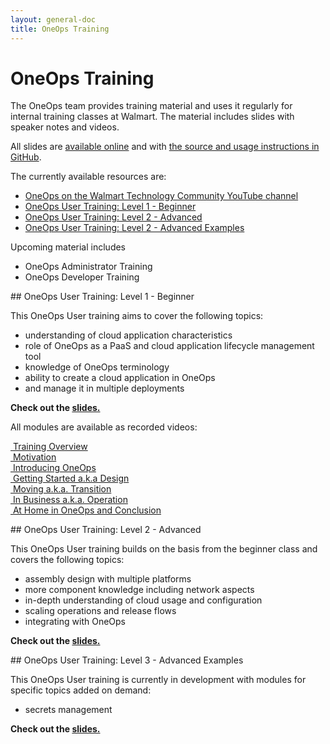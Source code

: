 ```yaml
---
layout: general-doc
title: OneOps Training
---
```


# OneOps Training

The OneOps team provides training material and uses it regularly for internal
training classes at Walmart. The material includes slides with speaker notes
and videos.

All slides are [available online](/oneops-training/) and with 
[the source and usage instructions in GitHub](http://github.com/oneops/oneops-training).

The currently available resources are:

* [OneOps on the Walmart Technology Community YouTube channel](https://www.youtube.com/playlist?list=PLjDnb0653uBDMBpTBoLVkVtGIDO-P8e3U) 
* [OneOps User Training: Level 1 - Beginner](#user-1)
* [OneOps User Training: Level 2 - Advanced](#user-2)
* [OneOps User Training: Level 2 - Advanced Examples](#user-3)

Upcoming material includes

* OneOps Administrator Training
* OneOps Developer Training

<a name="user-1"/>
## OneOps User Training: Level 1 - Beginner

This OneOps User training aims to cover the following topics:

- understanding of cloud application characteristics
- role of OneOps as a PaaS and cloud application lifecycle management tool
- knowledge of OneOps terminology
- ability to create a cloud application in OneOps
- and manage it in multiple deployments

__Check out the [slides.](../oneops-training/user-1-beginner.html)__

All modules are available as recorded videos:

<a href="https://youtu.be/W2ND3QMIzZ0" target="_blank"><i class="fa fa-video-camera"></i>&nbsp;Training Overview</a><br>
<a href="https://youtu.be/ct0lcoq5haQ" target="_blank"><i class="fa fa-video-camera"></i>&nbsp;Motivation</a><br>
<a href="https://youtu.be/u99Q0u8BTqw" target="_blank"><i class="fa fa-video-camera"></i>&nbsp;Introducing OneOps</a><br>
<a href="https://youtu.be/lTXpwa-yC8k" target="_blank"><i class="fa fa-video-camera"></i>&nbsp;Getting Started a.k.a Design</a><br>
<a href="https://youtu.be/7d4hBVSMZfY" target="_blank"><i class="fa fa-video-camera"></i>&nbsp;Moving a.k.a. Transition</a><br>
<a href="https://youtu.be/TpnFxUA1VxQ" target="_blank"><i class="fa fa-video-camera"></i>&nbsp;In Business a.k.a. Operation</a><br>
<a href="https://youtu.be/7bGN4Vxh0_E" target="_blank"><i class="fa fa-video-camera"></i>&nbsp;At Home in OneOps and Conclusion</a><br>


<a name="user-2"/>
## OneOps User Training: Level 2 - Advanced

This OneOps User training builds on the basis from the beginner class and
covers the following topics:

- assembly design with multiple platforms
- more component knowledge including network aspects
- in-depth understanding of cloud usage and configuration
- scaling operations and release flows
- integrating with OneOps

__Check out the [slides.](../oneops-training/user-2-advanced.html)__

<a name="user-3"/>
## OneOps User Training: Level 3 - Advanced Examples

This OneOps User training is currently in development with modules for specific
topics added on demand:

- secrets management 

__Check out the [slides.](../oneops-training/user-3-advanced-examples.html)__
